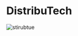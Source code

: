 # DistribuTech

![stirubtue](https://github.com/user-attachments/assets/731293ec-4940-4eff-9fc4-a00c1f99d3dc)
